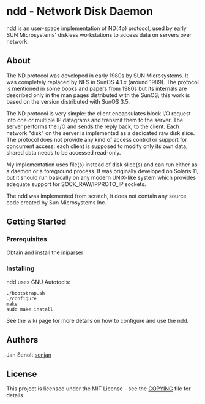 # ndd - Network Disk Daemon

ndd is an user-space implementation of ND(4p) protocol, used by early SUN Microsystems' diskless workstations to access data on servers over network.

## About

The ND protocol was developed in early 1980s by SUN Microsystems. It was completely replaced by NFS in SunOS 4.1.x (around 1989). The protocol is mentioned in some books and papers from 1980s but its internals are described only in the man pages distributed with the SunOS; this work is based on the version distributed with SunOS 3.5.

The ND protocol is very simple: the client encapsulates block I/O request into one or multiple IP datagrams and transmit them to the server. The server performs the I/O and sends the reply back, to the client. Each network "disk" on the server is implemented as a dedicated raw disk slice. The protocol does not provide any kind of access control or support for concurrent access: each client is supposed to modify only its own data; shared data needs to be accessed read-only.

My implementation uses file(s) instead of disk slice(s) and can run either as a daemon or a foreground process. It was originally developed on Solaris 11, but it should run basically on any modern UNIX-like system which provides adequate support for SOCK_RAW/IPPROTO_IP sockets.

The ndd was implemented from scratch, it does not contain any source code created by Sun Microsystems Inc.

## Getting Started

### Prerequisites

Obtain and install the [iniparser](https://github.com/ndevilla/iniparser)

### Installing

ndd uses GNU Autotools:
```
./bootstrap.sh
./configure
make
sudo make install
```

See the wiki page for more details on how to configure and use the ndd.

## Authors

Jan Senolt [senjan](https://github.com/senjan)

## License

This project is licensed under the MIT License - see the [COPYING](COPYING) file for details
